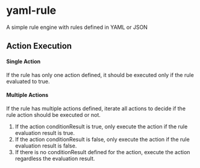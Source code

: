 # yaml-rule
A simple rule engine with rules defined in YAML or JSON



## Action Execution

#### Single Action

If the rule has only one action defined, it should be executed only if the rule evaluated to true. 

#### Multiple Actions

If the rule has multiple actions defined, iterate all actions to decide if the rule action should be executed or not. 

1. If the action conditionResult is true, only execute the action if the rule evaluation result is true. 
2. If the action conditionResult is false, only execute the action if the rule evaluation result is false. 
3. If there is no conditionResult defined for the action, execute the action regardless the evaluation result.






